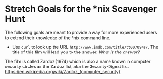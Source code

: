 # Stretch Goals for the *nix Scavenger Hunt

The following goals are meant to provide a way for more experienced users to
extend their knowledge of the *nix command line.

* Use `curl` to look up the URL `http://www.imdb.com/title/tt0070948/`. The title of this film will lead you to the answer. *What is the answer?*

The film is called Zardoz (1974)
which is also a name known in computer security circles as the Zardoz list, aka the Security-Digest list.
https://en.wikipedia.org/wiki/Zardoz_(computer_security)